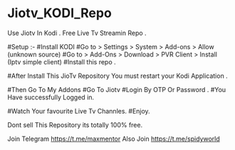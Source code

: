 # Jiotv_KODI_Repo
Use Jiotv In Kodi . Free Live Tv Streamin Repo .

#Setup :-
#Install KODI
#Go to > Settings > System > Add-ons > Allow (unknown source)
#Go to > Add-Ons > Download > PVR Client > Install (Iptv simple client)
#Install this repo . 

#After Install This JioTv Repository You must restart your Kodi Application .

#Then Go To My Addons 
#Go To Jiotv 
#Login By OTP Or Password .
#You Have successfully Logged in.

#Watch Your favourite Live Tv Channles.
#Enjoy.

Dont sell This Repository its totally 100% free.

Join Telegram https://t.me/maxmentor
Also Join     https://t.me/spidyworld
